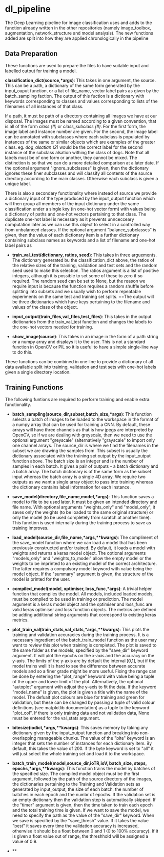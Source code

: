 # dl_pipeline

The Deep Learning pipeline for image classification uses and adds to the function already written in the other repositories (namely image_toolbox, augmentation, network_structure and model analysis). The new functions added are split into how they are applied chronologically in the pipeline

## Data Preparation

These functions are used to prepare the files to have suitable input and labelled output for training a model.

**classification_dict(source,\*args)**: This takes in one argument, the source. This can be a path, a dictionary of the same form generated by the input_ouput function, or a liat of file_name, vector label pairs as given by the batch_sampling faction. The output of this fuction is a dictionary with keywords corresponding to classes and values corresponding to lists of the filenames of all instances of that class. 

If a path, it must be path of a directory containing all images we have at our disposal. The images must be named according to a given convention, that is all of the form _class (#)_ or _class\_subclass (#)_. For the first form, the image label and instance number are given. For the second, the image label can be annotated with subclasses where each subclass is populated by instances of the same or similar objects which are examples of the greater class. eg. _dog\_alsatian (2)_ would be the correct label for the second instance of the subclass alsation withing the class of dogs. Note that all labels must be of one form or another, they cannot be mixed. The distinction is so that we can do a more detailed comparison at a later date. If the optional argument "ignore_subclasses" is given, then the dictionary ignores these finer subclasses and will classify all contents of the source directory according to the main classes. Otherwise each subclass is given a unique label. 

There is also a secondary functionality where instead of source we provide a dictionary input of the type produced by the input_output function which will then group all members of the input dictionary under the same classification under a single key (in one-hot vector form) with values being a dictionary of paths and one-hot vectors pertaining to that class. The duplicate one-hot label is necessary as it prevents unncecceary computation later as we can use this object to select in a controlled way from unbalanced classes. If the optional argument "balance_subclasses" is given, then the value of each dictionary item is a further dictionary containing subclass names as keywords and a list of filename and one-hot label pairs as 

- **train_val_test(dictionary, ratios, seed)**: This takes in three arguements. The dictionary generated bu the classification_dict above, the ratios of the relative sizes of the training, validation and test sets and the random seed used to make this selection. The ratios argument is a list of positive integers, although it is possible to set some of these to zero if so required. The random seed can be set to None, but the reason we require input is because the function requires a random shuffle before splitting into subsets and we usually wish to perform repeatable experiments on the same test and training set splits. ==The output will be three dictionaries which have keys pertaining to the filename and values of the class of the object.

- **input_output(train_files,val_files,test_files)**: This takes in the output dictionaries from the train_val_test function and changes the labels to the one-hot vectors needed for training. 

- **show_image(source)**: This takes in an image in the form of a path string or a numpy array and displays it to the user. This is not a standard function in OpenCV or PIL so it is useful to have a simple single-line way to do this.

These functions can be combined in one line to provide a dictionary of all data available split into training, validation and test sets with one-hot labels given a single directory location. 

## Training Functions

The following funtions are required to perform training and enable extra functionality.

- **batch_sampling(source_dir,subset,batch_size,\*args)**: This function selects a batch of images to be loaded to the workspace in the format of a numpy array that can be used for training a CNN. By default, these arrays will have three channels as that is how jpegs are interpreted by OpenCV, so if we are dealing with greyscale, then we need to use the optional argument "greyscale" (alternatively "grayscale" to import only one channel arrays. The source_dir is where we find the filenames in the subset we are drawing the samples from. This subset is usually the dictionary associated with the training set output by the input_output function above. The batch size is an integer and is the number of samples in each batch. It gives a pair of outputs - a batch dictionary and a batch array. The batch dictionary is of the same form as the subset input whereas the batch array is a single 4D array. We require two outputs as we want a single array object to pass into training whereas the dictionary contains label information for each instance.

- **save_model(directory,file\_name,model,\*args)**: This function saves a model to file to be used later. It must be given an intended directory and file name. With optional arguments "weights_only" and "model_only", it saves only the weights (to be loaded to the same original structure) or only the model (to be used completely from scratch at another time). This function is used internally during the training process to save as training improves.

- **load_model(source_dir,file\_name,\*args,\*\*kwargs)**: The compliment of the save_model function where we can load a model that has been previously constructed and/or trained. By default, it loads a model with weights and returns a keras model object. The optional arguments "models_only" and "weights_to_model" allow the empty model or the weights to be imprinted to an existing model of the correct architecture. The latter requires a compulsory model keyword with value being the model object. If the "summary" argument is given, the structure of the model is printed for the user.

- **compiled_model(model, optimiser, loss_func,\*args)**: A trivial helper function that compiles the model. All models, included loaded models, must be compiled to be used in training or prediction. The model argument is a keras model object and the optimiser and loss_func are valid keras optimiser and loss function objects. The metrics are defined be adding additional string arguments that correspond to existing keras metrics. 

- **plot_train_val(train_stats,val_stats,\*args,\*\*kwargs)**: This plots the training and validation accuracies during the training process. It is a necessary ingredient of the batch_train_model function as the user may want to review this plot when training is completed. The plot is saved to the same folder as the models, specified by the "save_dir" keyword argument. It will plot the epochs on the x-axis and the accuracy on the y-axis. The limits of the y-axis are by default the interval \[0,1\], but if the model trains well it is hard to see the difference between accurate models and so a finer grade might be more useful. Fixing the range can be done by entering the "plot_range" keyword with value being a tuple of the upper and lower limit of the plot. Alternatively, the optional "autoplot" argument with adjust the y-axis to fit the data. If the keyword "model_name" is given, the plot is given a title with the name of the model. The defualt plot colours are blue for training and green for validation, but these can be changed by passing a tuple of valid colour definitions (see matplotlib documentation) as a tuple to the keyword "plot_col". If there is only training data and not validation data, None must be entered for the val_stats argument.

- **bitesize(iodict,\*args,\*\*kwargs)**: This saves memory by taking any dictionary given by the input_output function and breaking into non-overlapping manageable chunks. The value of the "bite" keyword is an integer that sets the number of instances for each dictionary item. By default, this takes the value of 200. If the byte keyword is set to "all" it will just select the whole training set and load it to the workspace. 

- **batch_train_model(model,source_dir,ioTR,ioV, batch_size, steps, epochs,\*args,\*\*kwargs)**: This function trains the model by batches of the specified size. The compiled model object must be the first argument, followed by the path of the source directory of the images, the dictionaries pertaining to the Training and Validation sets as generated by input_output, the size of each batch, the number of batches in each epoch and the numbr of epochs. If the validation set is an empty dictionary then the validation step is automatically skipped. If the "timer" argument is given, then the time taken to train each epoch and the total training time is given. If we want to save the model, we need to specify the path as the value of the "save_dir" keyword. When we save is specified by the "save_thresh" value.  If it takes the value "best" it saves every time the validation accuracy is increased, otherwise it should be a float between 0 and 1 (0 to 100% accuracy). If it is given a float value out of range, the threshhold will be assigned a value of 0.9.

- **






